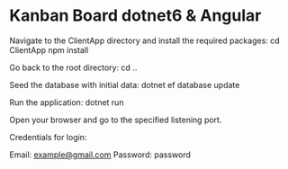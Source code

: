 # Kanban Board dotnet6 & Angular
Navigate to the ClientApp directory and install the required packages:
    cd ClientApp
    npm install

Go back to the root directory:
    cd ..

Seed the database with initial data:
    dotnet ef database update

Run the application:
    dotnet run

Open your browser and go to the specified listening port.

Credentials for login:

Email: example@gmail.com
Password: password



